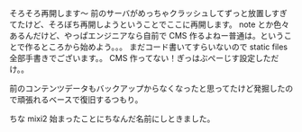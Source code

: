 そろそろ再開します〜
前のサーバがめっちゃクラッシュしてずっと放置しすぎてたけど、そろぼち再開しようということでここに再開します。
note とか色々あるんだけど、やっぱエンジニアなら自前で CMS 作るよねー普通は。ということで作るところから始めよう。。。
まだコード書いてすらいないので static files 全部手書きでございます。。
CMS 作ってない！ぎっはぶぺーじす設定しただけ。。

前のコンテンツデータもバックアップからなくなったと思ってたけど発掘したので頑張れるベースで復旧するつもり。

ちな mixi2 始まったことにちなんだ名前にしときました。

